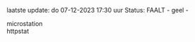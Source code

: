 laatste update: 
do 07-12-2023 17:30   uur 
Status: FAALT - geel - 
<div class="service Y">microstation</div><div class="service G">httpstat</div>